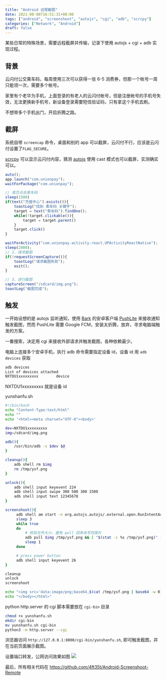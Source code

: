 ```yaml
---
title: "Android 远程截图"
date: 2021-08-06T16:51:31+08:00
tags: ["android", "screenshoot", "autojs", "cgi", "adb", "scrcpy"]
categories: ["Network", "Android"]
draft: false
---
```

某些日常的特殊场景，需要远程截屏并传输，记录下使用 autojs + cgi + adb 实现过程。
<!--more-->

## 背景
云闪付公交乘车码，每周使用三次可以获得一张 6-5 消费券，但那一个帐号一周只能领一次，需要多个帐号。

家里有个老华为手机，上面登录的有老人的云闪付帐号，但是注册帐号的手机号失效，无法更换新手机号，新设备登录需要短信验证码，只有拿这个手机去刷。

不想带多个手机出门，开启折腾之路。

## 截屏
系统自带 `screencap` 命令，桌面和别的 app 可以截屏，云闪付不行，应该是云闪付设置了`FLAG_SECURE`。

[scrcpy](https://github.com/Genymobile/scrcpy) 可以显示云闪付内容，猜测 [autojs](https://github.com/Ericwyn/Auto.js) 使用 cast 模式也可以截屏，实测确实可以。
```js
auto();
app.launch("com.unionpay");
waitForPackage("com.unionpay");

// 首页点击乘车码
sleep(1500)
if(text("充值中心").exists()){
    toastLog("找到 乘车码 关键字");
    target = text("乘车码").findOne();
    while(!target.clickable()){
        target = target.parent()
    }
    target.click()
}

waitForActivity("com.unionpay.activity.react.UPActivityReactNative");
sleep(2000);
// 2、请求截图
if(!requestScreenCapture()){
    toastLog("请求截图失败");
    exit();
}

// 3、进行截图
captureScreen("/sdcard/img.png");
toastLog("截图完成");
```

## 触发
一开始设想的是 autojs 监听通知，使用 [Bark](https://github.com/Finb/Bark) 的安卓客户端 [PushLite](https://github.com/xlvecle/PushLite) 来接收通知触发截图，然而 PushLite 需要 Google FCM，安装太折腾，放弃，寻求电脑端触发的方案。

一番搜索，决定用 cgi 来接收外部请求并触发截图，各种依赖最少。

电脑上连接多个安卓手机，执行 adb 命令需要指定设备 id，设备 id 用 `adb devices` 获取
```bash
adb devices
List of devices attached
NXTDU1xxxxxxxxx        device
```
NXTDU1xxxxxxxxx 就是设备 id

yunshanfu.sh
```bash
#!/bin/bash
echo "Content-Type:text/html"
echo ""
echo '<html><meta charset="UTF-8"><body>'

dev=NXTDU1xxxxxxxxx
img=/sdcard/img.png

adb(){
    /usr/bin/adb -s $dev $@
}

cleanup(){
    adb shell rm $img
    rm /tmp/ysf.png
}

unlock(){
    adb shell input keyevent 224
    adb shell input swipe 300 500 300 1500
    adb shell input text 12345678
}

screenshoot(){
     adb shell am start -n org.autojs.autojs/.external.open.RunIntentActivity -d /sdcard/Scripts/ysf.js
     sleep 3
     while true
     do
         # 校验文件大小，避免 pull 回来未写完图片
         adb pull $img /tmp/ysf.png && [ "$(stat -c %s /tmp/ysf.png)" -ge 300000 ] && break
         sleep 1
     done

     # press power button
     adb shell input keyevent 26
}

cleanup
unlock
screenshoot

echo "<img src='data:image/png;base64,$(cat /tmp/ysf.png | base64 -w 0)'>"
echo "</body></html>"
```

python http.server 的 cgi 脚本需要放在 `cgi-bin` 目录
```bash
chmod +x yunshanfu.sh
mkdir cgi-bin
mv yunshanfu.sh cgi-bin
python3 -m http.server --cgi
```
浏览器访问 `http://127.0.0.1:8000/cgi-bin/yunshanfu.sh`, 即可触发截图，并在当前页面展示截图。

设置端口转发，公网访问效果如图
![](https://cdn.jsdelivr.net/gh/4ft35t/images@blog/img/2021/IMG_0317.jpg)

最后，所有相关代码在 https://github.com/4ft35t/Android-Screenshoot-Remote
